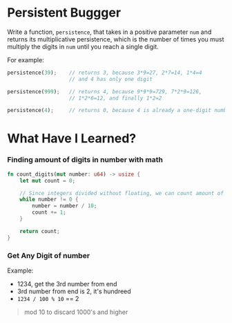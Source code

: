 # Persistent Buggger

Write a function, `persistence`, that takes in a positive parameter `num` and returns its multiplicative persistence, which is the number of times you must multiply the digits in `num` until you reach a single digit.

For example:

```rust
persistence(39);    // returns 3, because 3*9=27, 2*7=14, 1*4=4
                    // and 4 has only one digit

persistence(999);   // returns 4, because 9*9*9=729, 7*2*9=126,
                    // 1*2*6=12, and finally 1*2=2

persistence(4);     // returns 0, because 4 is already a one-digit number
```


# What Have I Learned?
### Finding amount of digits in number with math
```rust
fn count_digits(mut number: u64) -> usize {
    let mut count = 0;

    // Since integers divided without floating, we can count amount of digits like that
    while number != 0 {
        number = number / 10;
        count += 1;
    }

    return count; 
}
```
### Get Any Digit of number
Example:
- 1234, get the 3rd number from end
- 3rd number from end is 2, it's hundreed
- `1234 / 100 % 10` == 2
> mod 10 to discard 1000's and higher